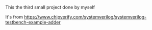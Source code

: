 This the third small project done by myself

It's from  https://www.chipverify.com/systemverilog/systemverilog-testbench-example-adder
